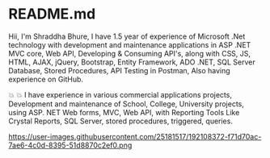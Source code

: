 # README.md
Hii, I'm Shraddha Bhure, I have 1.5 year of experience of Microsoft .Net technology with development and maintenance applications in ASP .NET MVC core, Web API, Developing & Consuming API's, along with CSS, JS, HTML, AJAX, jQuery, Bootstrap, Entity Framework, ADO .NET, SQL Server Database, Stored Procedures, API Testing in Postman, Also having experience on GitHub.

:boom:
:collision: I have experience in various commercial applications projects, Development and maintenance of School, College, University projects, using ASP. NET Web forms, MVC, Web API, with Reporting Tools Like Crystal Reports, SQL Server, stored procedures, triggered, queries.

https://user-images.githubusercontent.com/25181517/192108372-f71d70ac-7ae6-4c0d-8395-51d8870c2ef0.png
